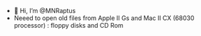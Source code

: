 - 👋 Hi, I’m @MNRaptus
- Neeed to open old files from Apple II Gs and Mac II CX (68030 processor) : floppy disks and CD Rom
<!---
MNRaptus/MNRaptus is a ✨ special ✨ repository because its `README.md` (this file) appears on your GitHub profile.
You can click the Preview link to take a look at your changes.
--->
